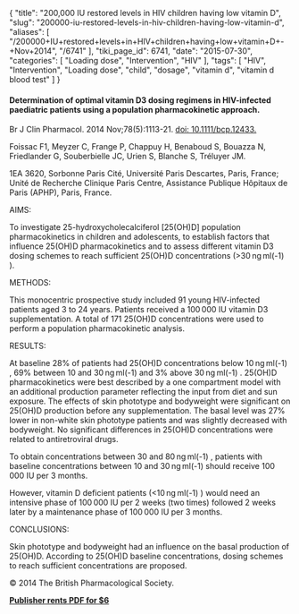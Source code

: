 {
    "title": "200,000 IU restored levels in HIV children having low vitamin D",
    "slug": "200000-iu-restored-levels-in-hiv-children-having-low-vitamin-d",
    "aliases": [
        "/200000+IU+restored+levels+in+HIV+children+having+low+vitamin+D+-+Nov+2014",
        "/6741"
    ],
    "tiki_page_id": 6741,
    "date": "2015-07-30",
    "categories": [
        "Loading dose",
        "Intervention",
        "HIV"
    ],
    "tags": [
        "HIV",
        "Intervention",
        "Loading dose",
        "child",
        "dosage",
        "vitamin d",
        "vitamin d blood test"
    ]
}


#### Determination of optimal vitamin D3 dosing regimens in HIV-infected paediatric patients using a population pharmacokinetic approach.

Br J Clin Pharmacol. 2014 Nov;78(5):1113-21. [doi: 10.1111/bcp.12433.](https://doi.org/10.1111/bcp.12433.)

Foissac F1, Meyzer C, Frange P, Chappuy H, Benaboud S, Bouazza N, Friedlander G, Souberbielle JC, Urien S, Blanche S, Tréluyer JM.

1EA 3620, Sorbonne Paris Cité, Université Paris Descartes, Paris, France; Unité de Recherche Clinique Paris Centre, Assistance Publique Hôpitaux de Paris (APHP), Paris, France.

AIMS:

To investigate 25-hydroxycholecalciferol <span>[25(OH)D]</span> population pharmacokinetics in children and adolescents, to establish factors that influence 25(OH)D pharmacokinetics and to assess different vitamin D3 dosing schemes to reach sufficient 25(OH)D concentrations (>30 ng ml(-1) ).

METHODS:

This monocentric prospective study included 91 young HIV-infected patients aged 3 to 24 years. Patients received a 100 000 IU vitamin D3 supplementation. A total of 171 25(OH)D concentrations were used to perform a population pharmacokinetic analysis.

RESULTS:

At baseline 28% of patients had 25(OH)D concentrations below 10 ng ml(-1) , 69% between 10 and 30 ng ml(-1) and 3% above 30 ng ml(-1) . 25(OH)D pharmacokinetics were best described by a one compartment model with an additional production parameter reflecting the input from diet and sun exposure. The effects of skin phototype and bodyweight were significant on 25(OH)D production before any supplementation. The basal level was 27% lower in non-white skin phototype patients and was slightly decreased with bodyweight. No significant differences in 25(OH)D concentrations were related to antiretroviral drugs. 

To obtain concentrations between 30 and 80 ng ml(-1) , patients with baseline concentrations between 10 and 30 ng ml(-1) should receive 100 000 IU per 3 months. 

However, vitamin D deficient patients (<10 ng ml(-1) ) would need an intensive phase of 100 000 IU per 2 weeks (two times) followed 2 weeks later by a maintenance phase of 100 000 IU per 3 months.

CONCLUSIONS:

Skin phototype and bodyweight had an influence on the basal production of 25(OH)D. According to 25(OH)D baseline concentrations, dosing schemes to reach sufficient concentrations are proposed.

© 2014 The British Pharmacological Society.

 **[Publisher rents PDF for $6](http://onlinelibrary.wiley.com/doi/10.1111/bcp.12433/pdf)**